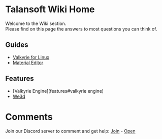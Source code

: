 #  Talansoft Wiki Home
Welcome to the Wiki section.  
Please find on this page the answers to most questions you can think of.  

## Guides
- [Valkyrie for Linux](Valkyrie-for-Linux)
- [Material Editor](Material-Editor)

## Features  
- [Valkyrie Engine](features#valkyrie engine)  
- [We3d](we3d)  

# Comments

Join our Discord server to comment and get help: <a href="https://discord.gg/ZuBJtpN4Ce">Join</a> - <a class='btn btn-success' href='https://discord.com/channels/739876867854827582' target='_blank'>Open</a>